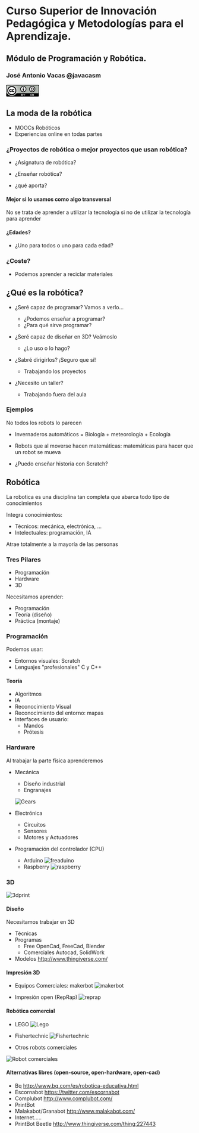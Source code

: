 # Curso Superior de Innovación Pedagógica y Metodologías para el Aprendizaje.

## Módulo de Programación y Robótica.

### José Antonio Vacas @javacasm

![CCbySA](./images/CCbySQ_88x31.png)

## La moda de la robótica

* MOOCs Robóticos
* Experiencias online en todas partes

### ¿Proyectos de robótica o mejor proyectos que usan robótica?

* ¿Asignatura de robótica?

* ¿Enseñar robótica?

* ¿qué aporta?

#### Mejor si lo usamos como algo transversal

No se trata de aprender a utilizar la tecnología si no de utilizar la tecnología para aprender

#### ¿Edades?

* ¿Uno para todos o uno para cada edad?

### ¿Coste?

* Podemos aprender a reciclar materiales

## ¿Qué es la robótica?

* ¿Seré capaz de programar? Vamos a verlo...
	* ¿Podemos enseñar a programar?
	* ¿Para qué sirve programar?

* ¿Seré capaz de diseñar en 3D? Veámoslo
	* ¿Lo uso o lo hago?

* ¿Sabré dirigirlos? ¡Seguro que sí!
	* Trabajando los proyectos

* ¿Necesito un taller?
	* Trabajando fuera del aula

### Ejemplos

No todos los robots lo parecen

* Invernaderos automáticos = Biología + meteorología + Ecología

* Robots que al moverse hacen matemáticas: matemáticas para hacer que un robot se mueva

* ¿Puedo enseñar historia con Scratch?


## Robótica

La robotica es una disciplina tan completa que abarca todo tipo de conocimientos

Integra conocimientos:
* Técnicos: mecánica, electrónica, ...
* Intelectuales: programación, IA

Atrae totalmente a la mayoría de las personas

### **Tres Pilares**

* Programación
* Hardware
* 3D

Necesitamos aprender:

* Programación
* Teoría (diseño)
* Práctica (montaje)

### Programación

Podemos usar:
* Entornos visuales: Scratch
* Lenguajes "profesionales" C y  C++

#### Teoría

* Algoritmos
* IA
* Reconocimiento Visual
* Reconocimiento del entorno: mapas
* Interfaces de usuario:
     - Mandos
     - Prótesis



### Hardware

Al trabajar la parte física aprenderemos
* Mecánica
	* Diseño industrial
	* Engranajes

	![Gears](http://visforvoltage.org/sites/default/files/u6181/Dual%20Rotor%20Cycloidal%20Gear%20Reducer.jpg)
*  Electrónica
	* Circuitos
	* Sensores
	* Motores y Actuadores
*  Programación del controlador (CPU)
 	* Arduino
	![freaduino](http://www.mathias-wilhelm.de/arduino/assets/boards/Slide1cr.jpg)
	* Raspberry
	![raspberry](http://www.raspberrypi.org/wp-content/uploads/2014/07/rsz_b-.jpg)

### 3D

![3dprint](http://4.bp.blogspot.com/-6Lv5KNEFLq4/UmqhC9l0JnI/AAAAAAAAAsA/HWGy048Drjg/s320/impresora-3d-juguetes.png)

#### Diseño

Necesitamos trabajar en 3D

* Técnicas
* Programas
    * Free  OpenCad, FreeCad, Blender
    * Comerciales Autocad, SolidWork
* Modelos http://www.thingiverse.com/

#### Impresión 3D
* Equipos Comerciales: makerbot
![makerbot](http://store.makerbot.com/mb-images/store/global/international.jpg)

* Impresión open (RepRap)
![reprap](http://reprap.org/mediawiki/images/thumb/1/1f/Mendel.jpg/800px-Mendel.jpg)


#### Robótica comercial
* LEGO
![Lego](http://www.elpais.com.uy/files/article_main/uploads/2014/12/01/547cb57c4fc3b.jpg)

* Fishertechnic
![Fishertechnic](http://images.studica.com/images/product/fischertechnik-Education/913dsimulation_51.jpg)

* Otros robots comerciales

![Robot comerciales](http://partypooper2.bligoo.com/media/users/23/1187263/images/public/336794/robot_brazo.jpg?v=1350938072359)

#### Alternativas libres (open-source, open-hardware, open-cad)

* Bq http://www.bq.com/es/robotica-educativa.html
* Escornabot https://twitter.com/escornabot
* Complubot http://www.complubot.com/
* PrintBot
* Malakabot/Granabot http://www.malakabot.com/
* Internet.....
* PrintBot Beetle http://www.thingiverse.com/thing:227443
